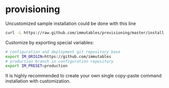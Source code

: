 provisioning
============

Uncustomized sample installation could be done with this line

```sh
curl -L https://raw.github.com/immutables/provisioning/master/install | bash
```

Customize by exporting special variables:

```sh
# configuration and deployment git repository base
export IM_ORIGIN=https://github.com/immutables
# production branch in configuration repository
export IM_PRESET=production
```

It is highly recommended to create your own single copy-paste command installation with customization.
